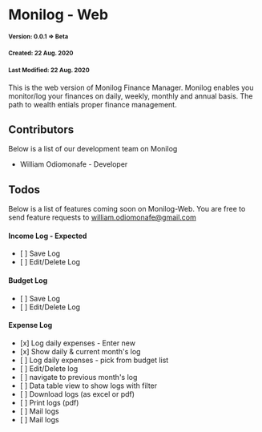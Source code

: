# Monilog - Web

#### <small>Version: 0.0.1 => Beta</small>
#### <small>Created: 22 Aug. 2020</small>
#### <small>Last Modified: 22 Aug. 2020</small>

<p>
This is the web version of Monilog Finance Manager.
Monilog enables you  monitor/log your finances on daily, weekly, monthly
and annual basis. The path to wealth entials proper finance management.
</p>



## Contributors
Below is a list of our development team on Monilog
<ul>
<li>William Odiomonafe - Developer</li>
</ul>

## Todos
Below is a list of features coming soon on Monilog-Web.
You are free to send feature requests to william.odiomonafe@gmail.com


#### Income Log - Expected
<ul>
<li>
[ ] Save Log   
</li>
<li>
[ ] Edit/Delete Log   
</li>
</ul>


#### Budget Log
<ul>
<li>
[ ] Save Log  
</li>
<li>
[ ] Edit/Delete Log   
</li>
</ul>

#### Expense Log
<ul>
<li>
[x] Log daily expenses - Enter new
</li>
<li>
[x] Show daily & current month's log
</li>
<li>
[ ] Log daily expenses - pick from budget list
</li>
<li>
[ ] Edit/Delete log
</li>
<li>
[ ] navigate to previous month's log
</li>
<li>
[ ] Data table view to show logs with filter  
</li>
<li>
[ ] Download logs (as excel or pdf)   
</li>
<li>
[ ] Print logs (pdf)   
</li>
<li>
[ ] Mail logs    
</li>
<li>
[ ] Mail logs    
</li>
</ul>
